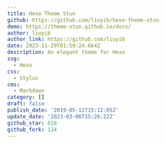 ```yaml
---
title: Hexo Theme Stun
github: https://github.com/liuyib/hexo-theme-stun
demo: https://theme-stun.github.io/docs/
author: liuyib
author_link: https://github.com/liuyib
date: 2023-11-29T01:59:24.664Z
description: An elegant theme for Hexo
ssg:
  - Hexo
css:
  - Stylus
cms:
  - Markdown
category: []
draft: false
publish_date: '2019-05-11T15:12:05Z'
update_date: '2023-03-06T15:26:22Z'
github_star: 618
github_fork: 124
---
```

